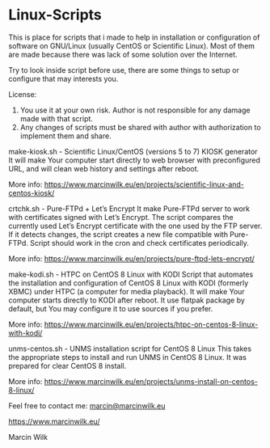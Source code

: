 # Linux-Scripts
This is place for scripts that i made to help in installation or configuration of software on GNU/Linux (usually CentOS or Scientific Linux). Most of them are made because there was lack of some solution over the Internet.

Try to look inside script before use, there are some things to setup or configure that may interests you.

License:
1. You use it at your own risk. Author is not responsible for any damage made with that script.
2. Any changes of scripts must be shared with author with authorization to implement them and share.

make-kiosk.sh - Scientific Linux/CentOS (versions 5 to 7) KIOSK generator
It will make Your computer start directly to web browser with preconfigured URL, and will clean web history and settings after reboot.

More info: https://www.marcinwilk.eu/en/projects/scientific-linux-and-centos-kiosk/

crtchk.sh - Pure-FTPd + Let’s Encrypt
It make Pure-FTPd server to work with certificates signed with Let’s Encrypt. The script compares the currently used Let’s Encrypt certificate with the one used by the FTP server. If it detects changes, the script creates a new file compatible with Pure-FTPd. Script should work in the cron and check certificates periodically.

More info: https://www.marcinwilk.eu/en/projects/pure-ftpd-lets-encrypt/

make-kodi.sh - HTPC on CentOS 8 Linux with KODI
Script that automates the installation and configuration of CentOS 8 Linux with KODI (formerly XBMC) under HTPC (a computer for media playback). It will make Your computer starts directly to KODI after reboot. It use flatpak package by default, but You may configure it to use sources if you prefer.

More info: https://www.marcinwilk.eu/en/projects/htpc-on-centos-8-linux-with-kodi/

unms-centos.sh - UNMS installation script for CentOS 8 Linux
This takes the appropriate steps to install and run UNMS in CentOS 8 Linux. It was prepared for clear CentOS 8 install.

More info: https://www.marcinwilk.eu/en/projects/unms-install-on-centos-8-linux/

Feel free to contact me: marcin@marcinwilk.eu

https://www.marcinwilk.eu/

Marcin Wilk
